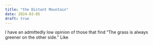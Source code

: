 ```yaml
---
title: "the Distant Mountain"
date: 2024-03-05
draft: true
---
```

I have an admittedly low opinion of those that find “The grass is always greener on the other side.” Like 
<!--stackedit_data:
eyJoaXN0b3J5IjpbLTQwNDI5Mzk3NiwtMjc5MDAzMjE1XX0=
-->